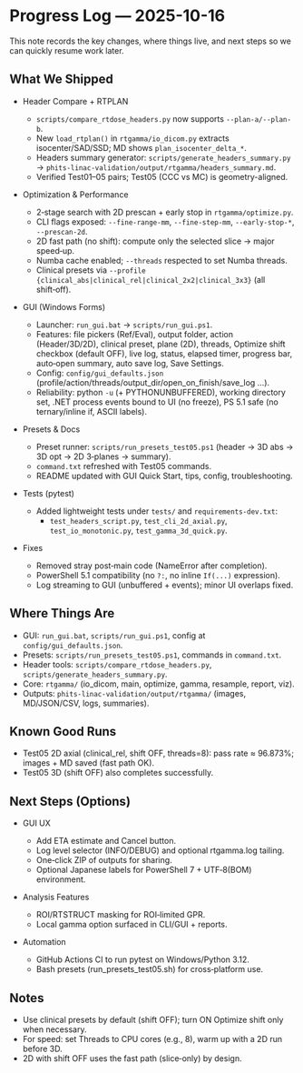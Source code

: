 ﻿# Progress Log — 2025-10-16

This note records the key changes, where things live, and next steps so we can quickly resume work later.

## What We Shipped

- Header Compare + RTPLAN
  - `scripts/compare_rtdose_headers.py` now supports `--plan-a/--plan-b`.
  - New `load_rtplan()` in `rtgamma/io_dicom.py` extracts isocenter/SAD/SSD; MD shows `plan_isocenter_delta_*`.
  - Headers summary generator: `scripts/generate_headers_summary.py` → `phits-linac-validation/output/rtgamma/headers_summary.md`.
  - Verified Test01–05 pairs; Test05 (CCC vs MC) is geometry-aligned.

- Optimization & Performance
  - 2‑stage search with 2D prescan + early stop in `rtgamma/optimize.py`.
  - CLI flags exposed: `--fine-range-mm`, `--fine-step-mm`, `--early-stop-*`, `--prescan-2d`.
  - 2D fast path (no shift): compute only the selected slice → major speed‑up.
  - Numba cache enabled; `--threads` respected to set Numba threads.
  - Clinical presets via `--profile {clinical_abs|clinical_rel|clinical_2x2|clinical_3x3}` (all shift‑off).

- GUI (Windows Forms)
  - Launcher: `run_gui.bat` → `scripts/run_gui.ps1`.
  - Features: file pickers (Ref/Eval), output folder, action (Header/3D/2D), clinical preset, plane (2D), threads, Optimize shift checkbox (default OFF), live log, status, elapsed timer, progress bar, auto‑open summary, auto save log, Save Settings.
  - Config: `config/gui_defaults.json` (profile/action/threads/output_dir/open_on_finish/save_log …).
  - Reliability: python `-u` (+ PYTHONUNBUFFERED), working directory set, .NET process events bound to UI (no freeze), PS 5.1 safe (no ternary/inline if, ASCII labels).

- Presets & Docs
  - Preset runner: `scripts/run_presets_test05.ps1` (header → 3D abs → 3D opt → 2D 3‑planes → summary).
  - `command.txt` refreshed with Test05 commands.
  - README updated with GUI Quick Start, tips, config, troubleshooting.

- Tests (pytest)
  - Added lightweight tests under `tests/` and `requirements-dev.txt`:
    - `test_headers_script.py`, `test_cli_2d_axial.py`, `test_io_monotonic.py`, `test_gamma_3d_quick.py`.

- Fixes
  - Removed stray post‑main code (NameError after completion).
  - PowerShell 5.1 compatibility (no `?:`, no inline `If(...)` expression).
  - Log streaming to GUI (unbuffered + events); minor UI overlaps fixed.

## Where Things Are

- GUI: `run_gui.bat`, `scripts/run_gui.ps1`, config at `config/gui_defaults.json`.
- Presets: `scripts/run_presets_test05.ps1`, commands in `command.txt`.
- Header tools: `scripts/compare_rtdose_headers.py`, `scripts/generate_headers_summary.py`.
- Core: `rtgamma/` (io_dicom, main, optimize, gamma, resample, report, viz).
- Outputs: `phits-linac-validation/output/rtgamma/` (images, MD/JSON/CSV, logs, summaries).

## Known Good Runs

- Test05 2D axial (clinical_rel, shift OFF, threads=8): pass rate ≈ 96.873%; images + MD saved (fast path OK).
- Test05 3D (shift OFF) also completes successfully.

## Next Steps (Options)

- GUI UX
  - Add ETA estimate and Cancel button.
  - Log level selector (INFO/DEBUG) and optional rtgamma.log tailing.
  - One‑click ZIP of outputs for sharing.
  - Optional Japanese labels for PowerShell 7 + UTF‑8(BOM) environment.

- Analysis Features
  - ROI/RTSTRUCT masking for ROI‑limited GPR.
  - Local gamma option surfaced in CLI/GUI + reports.

- Automation
  - GitHub Actions CI to run pytest on Windows/Python 3.12.
  - Bash presets (run_presets_test05.sh) for cross‑platform use.

## Notes

- Use clinical presets by default (shift OFF); turn ON Optimize shift only when necessary.
- For speed: set Threads to CPU cores (e.g., 8), warm up with a 2D run before 3D.
- 2D with shift OFF uses the fast path (slice‑only) by design.
